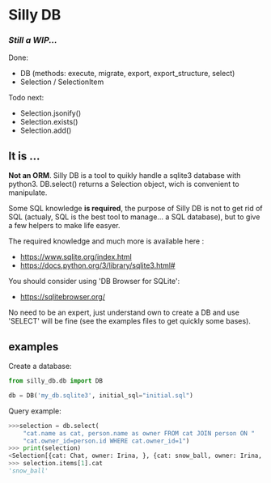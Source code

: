# Silly DB
### *Still a WIP...*
Done:
- DB (methods: execute, migrate, export, export_structure, select)
- Selection / SelectionItem

Todo next:
- Selection.jsonify()
- Selection.exists()
- Selection.add()



## It is ...
**Not an ORM**. Silly DB is a tool to quikly handle a sqlite3 database with python3.  DB.select() returns a Selection object, wich is convenient to manipulate.

Some SQL knowledge **is required**, the purpose of Silly DB is not to get rid of SQL (actualy, SQL is the best tool to manage... a SQL database), but to give a few helpers to make life easyer.

The required knowledge and much more is available here :

- https://www.sqlite.org/index.html
- https://docs.python.org/3/library/sqlite3.html#

You should consider using 'DB Browser for SQLite':

- https://sqlitebrowser.org/

No need to be an expert, just understand own to create a DB and use 'SELECT' will be fine (see the examples files to get quickly some bases).

## examples

Create a database:
```python
from silly_db.db import DB

db = DB('my_db.sqlite3', initial_sql="initial.sql")
```

Query example:
```python
>>>selection = db.select(
    "cat.name as cat, person.name as owner FROM cat JOIN person ON "
    "cat.owner_id=person.id WHERE cat.owner_id=1")
>>> print(selection)
<Selection[{cat: Chat, owner: Irina, }, {cat: snow_ball, owner: Irina, }, ]>
>>> selection.items[1].cat
'snow_ball'

```
